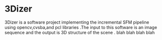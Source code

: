 # 3Dizer
3Dizer is a software project implementing the incremental SFM pipeline using opencv,cvsba,and pcl libraries .The input to this software is an image sequence and the output is 3D structure of the scene .
blah blah blah blah 
